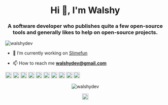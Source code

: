 <h1 align="center">Hi 👋, I'm Walshy</h1>
<h3 align="center">A software developer who publishes quite a few open-source tools and generally likes to help on open-source projects.</h3>
<p align="left"> <img src="https://komarev.com/ghpvc/?username=walshydev" alt="walshydev" /> </p>

- 🔭 I’m currently working on [Slimefun](https://github.com/TheBusyBiscuit/Slimefun4)

- 📫 How to reach me **walshydev@gmail.com**

<p align="left"><img src="https://konpa.github.io/devicon/devicon.git/icons/react/react-original-wordmark.svg" alt="react" width="20" height="20"/> <img src="https://konpa.github.io/devicon/devicon.git/icons/docker/docker-original-wordmark.svg" alt="docker" width="20" height="20"/> <img src="https://konpa.github.io/devicon/devicon.git/icons/java/java-original-wordmark.svg" alt="java" width="20" height="20"/> <img src="https://konpa.github.io/devicon/devicon.git/icons/javascript/javascript-original.svg" alt="javascript" width="20" height="20"/> <img src="https://konpa.github.io/devicon/devicon.git/icons/typescript/typescript-original.svg" alt="typescript" width="20" height="20"/> <img src="https://konpa.github.io/devicon/devicon.git/icons/mysql/mysql-original-wordmark.svg" alt="mysql" width="20" height="20"/> <img src="https://konpa.github.io/devicon/devicon.git/icons/postgresql/postgresql-original-wordmark.svg" alt="postgresql" width="20" height="20"/> <img src="https://konpa.github.io/devicon/devicon.git/icons/redis/redis-original-wordmark.svg" alt="redis" width="20" height="20"/> <img src="https://konpa.github.io/devicon/devicon.git/icons/nodejs/nodejs-original-wordmark.svg" alt="nodejs" width="20" height="20"/> <img src="https://konpa.github.io/devicon/devicon.git/icons/nginx/nginx-original.svg" alt="nginx" width="20" height="20"/></p><p align="center"> <img src="https://github-readme-stats.vercel.app/api?username=walshydev&show_icons=true" alt="walshydev" /> </p>

<p align="center">
<a href="https://twitter.com/walshydev" target="blank"><img align="center" src="https://cdn.jsdelivr.net/npm/simple-icons@3.0.1/icons/twitter.svg" alt="walshydev" height="20" width="20" /></a>
</p>
